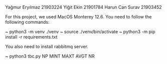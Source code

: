 Yağmur Eryılmaz 21903224
Yiğit Ekin 21901784
Harun Can Surav 21903452


For this project, we used MacOS Monterey 12.6.
You need to follow the following commands:

~ python3 -m venv ./venv
~ source ./venv/bin/activate
~ python3 -m pip install -r requirements.txt

You also need to install rabbitmq server.

~ python3 tbc.py NP MINT MAXT AVGT NR